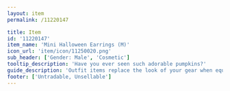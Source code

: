 ```yaml
---
layout: item
permalink: /11220147

title: Item
id: '11220147'
item_name: 'Mini Halloween Earrings (M)'
icon_url: 'item/icon/11250020.png'
sub_header: ['Gender: Male', 'Cosmetic']
tooltip_description: 'Have you ever seen such adorable pumpkins?'
guide_description: 'Outfit items replace the look of your gear when equipped.'
footer: ['Untradable, Unsellable']
---
```

